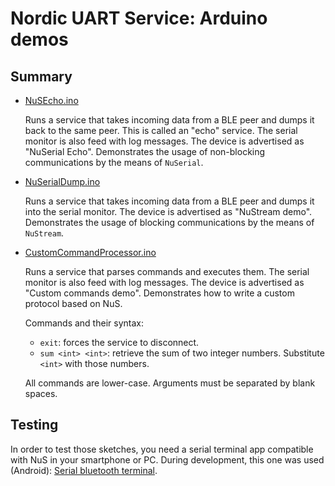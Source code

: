 # Nordic UART Service: Arduino demos

## Summary

- [NuSEcho.ino](./NuSEcho/NuSEcho.ino)

  Runs a service that takes incoming data from a BLE peer and dumps it back to the same peer.
  This is called an "echo" service. The serial monitor is also feed with log messages.
  The device is advertised as "NuSerial Echo".
  Demonstrates the usage of non-blocking communications by the means of `NuSerial`.

- [NuSerialDump.ino](./NuSerialDump/NuSerialDump.ino)

  Runs a service that takes incoming data from a BLE peer and dumps it into the serial monitor.
  The device is advertised as "NuStream demo".
  Demonstrates the usage of blocking communications by the means of `NuStream`.

- [CustomCommandProcessor.ino](./CustomCommandProcessor/CustomCommandProcessor.ino)

  Runs a service that parses commands and executes them. The serial monitor is also feed with log messages. The device is advertised as "Custom commands demo".
  Demonstrates how to write a custom protocol based on NuS.

  Commands and their syntax:

  - `exit`: forces the service to disconnect.
  - `sum <int> <int>`: retrieve the sum of two integer numbers. Substitute `<int>` with those numbers.

  All commands are lower-case. Arguments must be separated by blank spaces.

## Testing

In order to test those sketches, you need a serial terminal app compatible with NuS in your smartphone or PC. During development, this one was used (Android):
[Serial bluetooth terminal](https://play.google.com/store/apps/details?id=de.kai_morich.serial_bluetooth_terminal).
